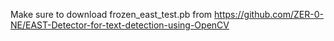 Make sure to download frozen_east_test.pb from https://github.com/ZER-0-NE/EAST-Detector-for-text-detection-using-OpenCV